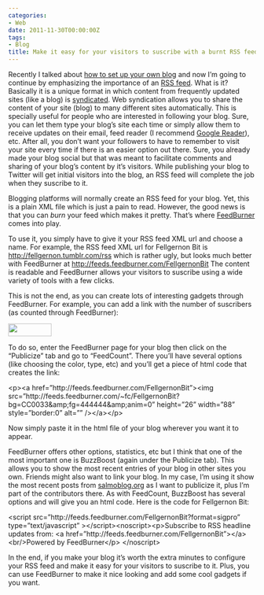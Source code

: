 ```yaml
---
categories:
- Web
date: 2011-11-30T00:00:00Z
tags:
- Blog
title: Make it easy for your visitors to suscribe with a burnt RSS feed
---
```


<p>Recently I talked about <a href="http://fellgernon.tumblr.com/post/13070638939/setting-up-your-blog">how to set up your own blog</a> and now I&#8217;m going to continue by emphasizing the importance of an <a href="http://en.wikipedia.org/wiki/RSS">RSS feed</a>. What is it? Basically it is a unique format in which content from frequently updated sites (like a blog) is <a href="http://en.wikipedia.org/wiki/Web_syndication">syndicated</a>. Web syndication allows you to share the content of your site (blog) to many different sites automatically. This is specially useful for people who are interested in following your blog. Sure, you can let them type your blog&#8217;s site each time or simply allow them to receive updates on their email, feed reader (I recommend <a href="http://www.google.com/reader">Google Reader</a>), etc. After all, you don&#8217;t want your followers to have to remember to visit your site every time if there is an easier option out there. Sure, you already made your blog social but that was meant to facilitate comments and sharing of your blog&#8217;s content by it&#8217;s visitors. While publishing your blog to Twitter will get initial visitors into the blog, an RSS feed will complete the job when they suscribe to it.</p>
<p>Blogging platforms will normally create an RSS feed for your blog. Yet, this is a plain XML file which is just a pain to read. However, the good news is that you can <em>burn</em> your feed which makes it pretty. That&#8217;s where <a href="http://feedburner.google.com">FeedBurner</a> comes into play. </p>
<p>To use it, you simply have to give it your RSS feed XML url and choose a name. For example, the RSS feed XML url for Fellgernon Bit is <a href="http://fellgernon.tumblr.com/rss"><a href="http://fellgernon.tumblr.com/rss">http://fellgernon.tumblr.com/rss</a></a> which is rather ugly, but looks much better with FeedBurner at <a href="http://feeds.feedburner.com/FellgernonBit"><a href="http://feeds.feedburner.com/FellgernonBit">http://feeds.feedburner.com/FellgernonBit</a></a> The content is readable and FeedBurner allows your visitors to suscribe using a wide variety of tools with a few clicks.</p>
<p>This is not the end, as you can create lots of interesting gadgets through FeedBurner. For example, you can add a link with the number of suscribers (as counted through FeedBurner):</p>
<p><img height="26" src="http://feeds.feedburner.com/~fc/FellgernonBit?bg=CC0033&amp;fg=444444&amp;anim=0" width="88"/></p>
<p>To do so, enter the FeedBurner page for your blog then click on the &#8220;Publicize&#8221; tab and go to &#8220;FeedCount&#8221;. There you&#8217;ll have several options (like choosing the color, type, etc) and you&#8217;ll get a piece of html code that creates the link:</p>
<p>&lt;p&gt;&lt;a href=&#8221;http://feeds.feedburner.com/FellgernonBit&#8221;&gt;&lt;img src=&#8221;http://feeds.feedburner.com/~fc/FellgernonBit?bg=CC0033&amp;amp;fg=444444&amp;amp;anim=0&#8221; height=&#8221;26&#8221; width=&#8221;88&#8221; style=&#8221;border:0&#8221; alt=&#8221;&#8221; /&gt;&lt;/a&gt;&lt;/p&gt;</p>
<p>Now simply paste it in the html file of your blog wherever you want it to appear.</p>

<p>FeedBurner offers other options, statistics, etc but I think that one of the most important one is BuzzBoost (again under the Publicize tab). This allows you to show the most recent entries of your blog in other sites you own. Friends might also want to link your blog. In my case, I&#8217;m using it show the most recent posts from <a href="http://salmoblog.org">salmoblog.org</a> as I want to publicize it, plus I&#8217;m part of the contributors there. As with FeedCount, BuzzBoost has several options and will give you an html code. Here is the code for Fellgernon Bit:</p>

<p>&lt;script src=&#8221;http://feeds.feedburner.com/FellgernonBit?format=sigpro&#8221; type=&#8221;text/javascript&#8221; &gt;&lt;/script&gt;&lt;noscript&gt;&lt;p&gt;Subscribe to RSS headline updates from: &lt;a href=&#8221;http://feeds.feedburner.com/FellgernonBit&#8221;&gt;&lt;/a&gt;&lt;br/&gt;Powered by FeedBurner&lt;/p&gt; &lt;/noscript&gt;</p>
<p>In the end, if you make your blog it&#8217;s worth the extra minutes to configure your RSS feed and make it easy for your visitors to suscribe to it. Plus, you can use FeedBurner to make it nice looking and add some cool gadgets if you want.</p>

